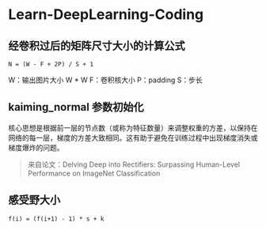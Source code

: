 # Learn-DeepLearning-Coding

## 经卷积过后的矩阵尺寸大小的计算公式

`N = (W - F + 2P) / S + 1`

W：输出图片大小 W * W
F：卷积核大小
P：padding
S：步长

## kaiming_normal 参数初始化
核心思想是根据前一层的节点数（或称为特征数量）来调整权重的方差，以保持在网络的每一层，梯度的方差大致相同。这有助于避免在训练过程中出现梯度消失或梯度爆炸的问题。
>来自论文：Delving Deep into Rectifiers: Surpassing Human-Level Performance on ImageNet Classification


## 感受野大小
`f(i) = (f(i+1) - 1) * s + k`

